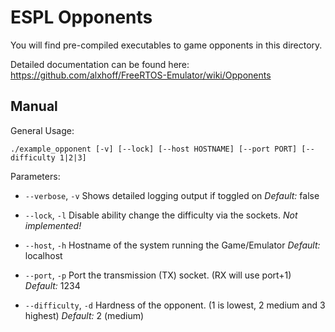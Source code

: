 # ESPL Opponents

You will find pre-compiled executables to game opponents in this directory.

Detailed documentation can be found here: https://github.com/alxhoff/FreeRTOS-Emulator/wiki/Opponents

## Manual

General Usage:

```
./example_opponent [-v] [--lock] [--host HOSTNAME] [--port PORT] [--difficulty 1|2|3]
```

Parameters:

- `--verbose`, `-v`
Shows detailed logging output if toggled on
*Default:* false

- `--lock`, `-l`
Disable ability change the difficulty via the sockets.
*Not implemented!*

- `--host`, `-h`
Hostname of the system running the Game/Emulator
*Default:* localhost

- `--port`, `-p`
Port the transmission (TX) socket. (RX will use port+1)
*Default:* 1234

- `--difficulty`, `-d`
Hardness of the opponent. (1 is lowest, 2 medium and 3 highest)
*Default:* 2 (medium)
